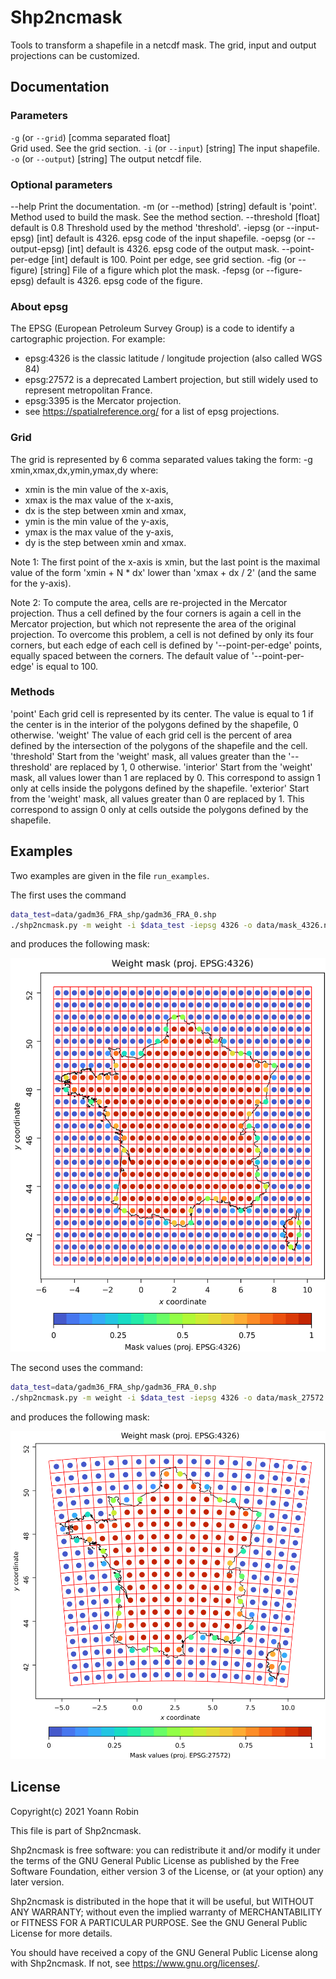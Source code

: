 # Shp2ncmask

Tools to transform a shapefile in a netcdf mask. The grid, input and output
projections can be customized.

## Documentation

### Parameters

`-g` (or `--grid`) [comma separated float]\
	Grid used. See the grid section.
`-i` (or `--input`) [string]
    The input shapefile.
`-o` (or `--output`) [string]
    The output netcdf file.


### Optional parameters

--help
    Print the documentation.
-m (or --method) [string] default is 'point'.
    Method used to build the mask. See the method section.
--threshold [float] default is 0.8
    Threshold used by the method 'threshold'.
-iepsg (or --input-epsg) [int] default is 4326.
    epsg code of the input shapefile.
-oepsg (or --output-epsg) [int] default is 4326.
    epsg code of the output mask.
--point-per-edge [int] default is 100.
    Point per edge, see grid section.
-fig (or --figure) [string]
    File of a figure which plot the mask.
-fepsg (or --figure-epsg) default is 4326.
    epsg code of the figure.


### About epsg

The EPSG (European Petroleum Survey Group) is a code to identify a cartographic
projection. For example:
- epsg:4326 is the classic latitude / longitude projection (also called WGS 84)
- epsg:27572 is a deprecated Lambert projection, but still widely used to
  represent metropolitan France. 
- epsg:3395 is the Mercator projection.
- see https://spatialreference.org/ for a list of epsg projections.


### Grid

The grid is represented by 6 comma separated values taking the form:
    -g xmin,xmax,dx,ymin,ymax,dy
where:
- xmin is the min value of the x-axis,
- xmax is the max value of the x-axis,
- dx is the step between xmin and xmax,
- ymin is the min value of the y-axis,
- ymax is the max value of the y-axis,
- dy is the step between xmin and xmax.

Note 1: The first point of the x-axis is xmin, but the last point is the
maximal value of the form 'xmin + N * dx' lower than 'xmax + dx / 2' (and the
same for the y-axis).

Note 2: To compute the area, cells are re-projected in the Mercator projection.
Thus a cell defined by the four corners is again a cell in the Mercator
projection, but which not represente the area of the original projection. To
overcome this problem, a cell is not defined by only its four corners, but each
edge of each cell is defined by '--point-per-edge' points, equally spaced
between the corners. The default value of '--point-per-edge' is equal to 100.


### Methods

'point'
    Each grid cell is represented by its center. The value is equal to 1 if the
    center is in the interior of the polygons defined by the shapefile, 0
    otherwise.
'weight'
    The value of each grid cell is the percent of area defined by the
    intersection of the polygons of the shapefile and the cell.
'threshold'
    Start from the 'weight' mask, all values greater than the '--threshold' are
    replaced by 1, 0 otherwise.
'interior'
    Start from the 'weight' mask, all values lower than 1 are replaced by 0.
    This correspond to assign 1 only at cells inside the polygons defined by
    the shapefile.
'exterior'
    Start from the 'weight' mask, all values greater than 0 are replaced by 1.
    This correspond to assign 0 only at cells outside the polygons defined by
    the shapefile.

## Examples

Two examples are given in the file `run_examples`.

The first uses the command

~~~bash
data_test=data/gadm36_FRA_shp/gadm36_FRA_0.shp
./shp2ncmask.py -m weight -i $data_test -iepsg 4326 -o data/mask_4326.nc -g -5,10,0.5,41,52,0.5 -oepsg 4326 -fig figures/control_4326.png -fepsg 4326
~~~

and produces the following mask:

![Alt](/figures/control_4326.png)

The second uses the command:

~~~bash
data_test=data/gadm36_FRA_shp/gadm36_FRA_0.shp
./shp2ncmask.py -m weight -i $data_test -iepsg 4326 -o data/mask_27572.nc -g 60000,1196000,64000,1617000,2681000,64000 -oepsg 27572 -fig figures/control_27572_64km.png -fepsg 4326
~~~

and produces the following mask:

![Alt](/figures/control_27572_64km.png)



## License

Copyright(c) 2021 Yoann Robin

This file is part of Shp2ncmask.

Shp2ncmask is free software: you can redistribute it and/or modify
it under the terms of the GNU General Public License as published by
the Free Software Foundation, either version 3 of the License, or
(at your option) any later version.

Shp2ncmask is distributed in the hope that it will be useful,
but WITHOUT ANY WARRANTY; without even the implied warranty of
MERCHANTABILITY or FITNESS FOR A PARTICULAR PURPOSE.  See the
GNU General Public License for more details.

You should have received a copy of the GNU General Public License
along with Shp2ncmask.  If not, see <https://www.gnu.org/licenses/>.

